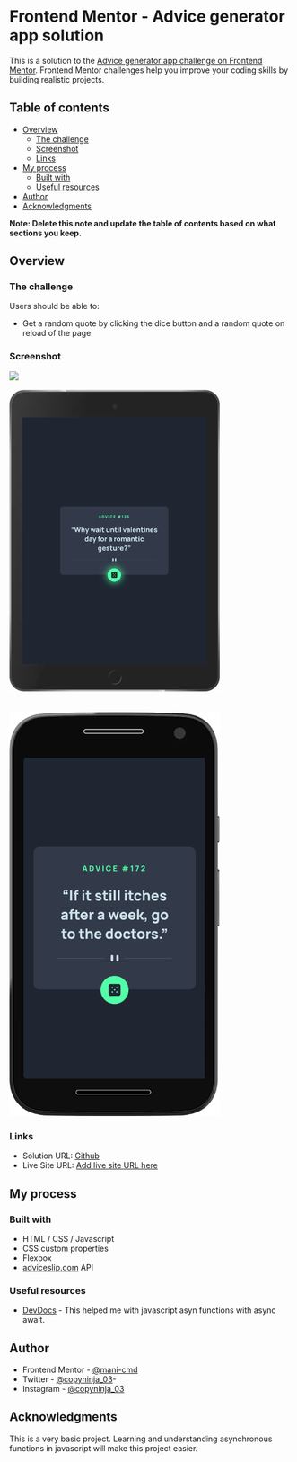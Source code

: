 # Frontend Mentor - Advice generator app solution

This is a solution to the [Advice generator app challenge on Frontend Mentor](https://www.frontendmentor.io/challenges/advice-generator-app-QdUG-13db). Frontend Mentor challenges help you improve your coding skills by building realistic projects.

## Table of contents

-   [Overview](#overview)
    -   [The challenge](#the-challenge)
    -   [Screenshot](#screenshot)
    -   [Links](#links)
-   [My process](#my-process)
    -   [Built with](#built-with)
    -   [Useful resources](#useful-resources)
-   [Author](#author)
-   [Acknowledgments](#acknowledgments)

**Note: Delete this note and update the table of contents based on what sections you keep.**

## Overview

### The challenge

Users should be able to:

-   Get a random quote by clicking the dice button and a random quote on reload of the page

### Screenshot

![](./screenshot.jpg)

<img src="./images/screenShorts/Ipad.png"  width="375px" >
<br>
<br>
<br>
<img src="./images/screenShorts/motoG4.png"  width="375px" >

### Links

-   Solution URL: [Github](https://github.com/mani-cmd/advice-generator-app)
-   Live Site URL: [Add live site URL here](https://your-live-site-url.com)

## My process

### Built with

-   HTML / CSS / Javascript
-   CSS custom properties
-   Flexbox
-   [adviceslip.com](Adviceslip.com) API

### Useful resources

-   [DevDocs](https://devdocs.io/) - This helped me with javascript asyn functions with async await.

## Author

-   Frontend Mentor - [@mani-cmd](https://www.frontendmentor.io/profile/mani-cmd)
-   Twitter - [@copyninja_03](https://www.twitter.com/copyninja_03)-
-   Instagram - [@copyninja_03](https://www.instagram.com/copyninja_03)

## Acknowledgments

This is a very basic project. Learning and understanding asynchronous functions in javascript will make this project easier.
